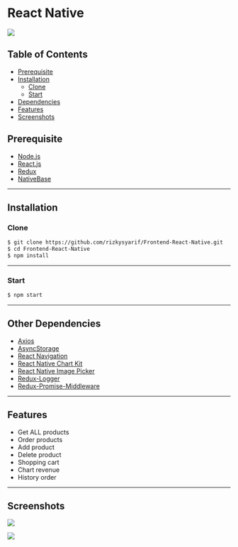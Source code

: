 # React Native

![](https://lh3.googleusercontent.com/hiZhQ_GbPTdzUGDz7fCpzvc8GXeDWF3nbdTOrnRZA8WNHcH5lSHSC-G_-r0jbwCGVSU0DyO5et202BAyka9LKMWEah8bU91UFp-xGqPyAsHe6b91gcK6u5WnW2Y-mlejLaM16gi5d3VDvp292WV11DOq1JjBj91jEjrFuFcWO4CRSbObEPNfnx8zaLU6pOuTREFsS9yjd1JdJioZ6JquopSTlFYKE7_KvC1WnPY8rtN99z2l2lKHvnd7Su5POH0LAEcHtgaFv0MMiUNunOZrxhIzVcnsdc18oJyhQUknhgzu04pAdQ7Gc4jzAcOp-L3_mYSFQmilE_VhFaZME4uarqXbZS6RFSC5go3a5Zsi31SwUgSJzQf5OD0BdOCIeMIuAx1R3YHKjOXP2p7iMSlgIk0VUQUOrO2qGC_YapLeLHphnO23fEHzHYYEfQ8n5ExLOiygupDhoONvB3ahH8sajDkgzehBUcGklKzeRgndxJs7vzgc8GMKNVGB8eItWCNKpLBK8rCEz4rmaZD-CyidEXDVNYMrZJvwQajzfuSZ9i6za3wrbdLpaloYXTE8ZkX7OjhkyVarcpFeHCbC_H0fRZtsKYGMlBlNb42BdcG2lBnk7mob-FpLefAWUw=w1600-h757)

## Table of Contents

- [Prerequisite](#prerequisite)
- [Installation](#installation)
  - [Clone](#clone)
  - [Start](#start)
- [Dependencies](#other-dependencies)
- [Features](#features)
- [Screenshots](#screenshots)



## Prerequisite

- [Node.js](https://nodejs.org/en/)
- [React.js](https://facebook.github.io/react-native/)
- [Redux](https://react-redux.js.org/)
- [NativeBase](https://nativebase.io/)

---

## Installation

### Clone

```bash
$ git clone https://github.com/rizkysyarif/Frontend-React-Native.git
$ cd Frontend-React-Native
$ npm install
```

---

### Start

```bash
$ npm start
```

---

## Other Dependencies

- [Axios](https://www.npmjs.com/package/axios)
- [AsyncStorage](https://facebook.github.io/react-native/docs/asyncstorage)
- [React Navigation](https://reactnavigation.org/)
- [React Native Chart Kit](https://www.npmjs.com/package/react-native-chart-kit)
- [React Native Image Picker](https://github.com/react-native-community/react-native-image-picker)
- [Redux-Logger](https://www.npmjs.com/package/redux-logger)
- [Redux-Promise-Middleware](https://www.npmjs.com/package/redux-promise-middleware)

---

## Features

- Get ALL products
- Order products
- Add product
- Delete product
- Shopping cart
- Chart revenue
- History order

---
 ## Screenshots
 
![](https://lh3.googleusercontent.com/Y9wrzoNJre6OwBywtrpMLgP9yjMNizEhl_k8dY-Koux4LggrSU1o-5tnUpz6L_4rAvQbkKUfDScACu7jTDVt7iUbSJLNDFXNj-Ga_rHmqfNey1BtvaQoChdQXYCuFIyJmcMYtCpdYYg4sf0QqZ7kn6s80B_SlxMlrjdqOnyDcUp82isBsEGJYVkrxPZh8280t2h2wWQfQobB7x9_7B7OPWoOV_8-8JYprHGLgRih75Omxk-awR9XhkEIL5shsitLDqdGNeLb1T4cgaFR_U7iDM4I-ynjil6F-v7-6_voZj7G1CiFuCPw3mMWz28hOBRnXJmgZemfhm4x4tQ-Cd981WzbcU9QBIbJmDu61V3UR4s1pbVby-ijBWL7ySRsinbhcbfHCZBT9OavkD2d1TVbvbrpiW1jcPJLH951K50sLCEOPF3p_Er7GmCZCTitI2fH01NnRtIJKhj1m7zc1jS5JP42y6PiNEXfifzkAh6JAORhG5NqbDHwQWKfottGIksN_jD26mFIHp1vaL3nAGpZ1gS6YtdygiKZ3lAEH-JvVw4LJrUsQ3wJIkv5DhTzsxK-c-oghvkAx8Rhs4c7ttfm3uG-RA5b7AqIE2tsGAC0T0vc-prrtVnoIPP2pg=w1165-h757)


![](https://lh3.googleusercontent.com/QOxr97jDZV62mF8plMx0g4AjA8Ayh4RufBKs3OWAxOknn0yWbMnos8WvAt8C6xXsPmWs14zq1duKmP_WzjR96HEVvwIa209PcvGV7bnOJkB7Doalu8hr_4kOMkHbe6-qD_O2_gXrMxLYLzK_7BKDKOAthl4zSHEvHqchbEilnFFOoDES4BX_KGJnTqLZimsi-0WGQbeHPtyFeRHPgRdMSQyQdZ36mnXEH9nQeONT0Cl4Ma_Ggl235QO2-R8DrfDbKWtYPfzHf-osEz_-NpsEIeZkQHHCZeLfUg-Wlv500nMDKruLxg8JV5OGEjtBQKvxGSvazMfqB1ccnbg_KtaavxHgYko2OF5p7iv5_OHusGnvBPQRHRnwOoD35jdnE3eS7QdxeKIZuvHlZ4y1a4GYft6anfl9me0d9OQuM3DSDo-CwbzHHXgltnEt4_vQiIHd7wz_48ua5F4X1p4B6pvE3ppBMoPpCblPERIX23uK6AOSgL2OlntoMXDUoyPFr_X6Ca662RU1Gg6GlNy8iuhpfLTJbhWpjba5td7GNlgHnUeg1XtUjUDUcaYCIpteCPuoX-SqSukNsh7NuSGAYSMrx_2hxOeySCxTxl-clCF2JikruWLCBv4g9dW-9Q=w1165-h757)
